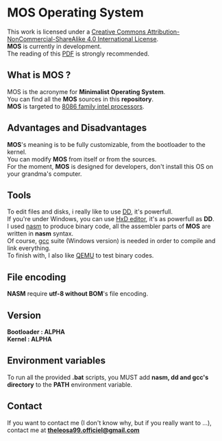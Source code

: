 # MOS Operating System
This work is licensed under a [Creative Commons Attribution-NonCommercial-ShareAlike 4.0 International License](https://creativecommons.org/licenses/by-nc-sa/4.0/).</br>
**MOS** is currently in development.</br>
The reading of this [PDF](http://www.cs.bham.ac.uk/~exr/lectures/opsys/10_11/lectures/os-dev.pdf) is strongly recommended.
## What is MOS ?
MOS is the acronyme for **Minimalist Operating System**.</br>
You can find all the **MOS** sources in this **repository**.</br>
**MOS** is targeted to [8086 family intel processors](https://en.wikipedia.org/wiki/Intel_8086).</br>
## Advantages and Disadvantages
**MOS**'s meaning is to be fully customizable, from the bootloader to the kernel.</br>
You can modify **MOS** from itself or from the sources.</br>
For the moment, **MOS** is designed for developers, don't install this OS on your grandma's computer.</br>
## Tools
To edit files and disks, i really like to use [DD](https://fr.wikipedia.org/wiki/Dd_(Unix)), it's powerfull.</br>
If you're under Windows, you can use [HxD editor](https://mh-nexus.de/en/hxd/), it's as powerfull as **DD**.</br>
I used [nasm](http://www.nasm.us/) to produce binary code, all the assembler parts of **MOS** are written in **nasm** syntax.</br>
Of course, [gcc](http://www.mingw.org/) suite (Windows version) is needed in order to compile and link everything.</br>
To finish with, I also like [QEMU](http://wiki.qemu.org/Main_Page) to test binary codes.
## File encoding
**NASM** require **utf-8 without BOM**'s file encoding.
## Version
**Bootloader : ALPHA**</br>
**Kernel : ALPHA**
## Environment variables
To run all the provided **.bat** scripts, you MUST add **nasm, dd and gcc's directory** to the **PATH** environment variable.
## Contact
If you want to contact me (I don't know why, but if you really want to ...), contact me at **theleosa99.officiel@gmail.com**
